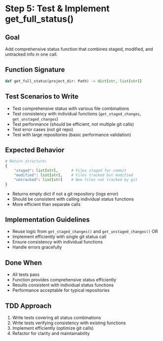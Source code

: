 # Step 5: Test & Implement get_full_status()

## Goal
Add comprehensive status function that combines staged, modified, and untracked info in one call.

## Function Signature
```python
def get_full_status(project_dir: Path) -> dict[str, list[str]]
```

## Test Scenarios to Write
- Test comprehensive status with various file combinations
- Test consistency with individual functions (`get_staged_changes`, `get_unstaged_changes`)
- Test performance (should be efficient, not multiple git calls)
- Test error cases (not git repo)
- Test with large repositories (basic performance validation)

## Expected Behavior
```python
# Return structure:
{
    "staged": list[str],      # Files staged for commit
    "modified": list[str],    # Files tracked but modified  
    "untracked": list[str]    # New files not tracked by git
}
```
- Returns empty dict if not a git repository (logs error)
- Should be consistent with calling individual status functions
- More efficient than separate calls

## Implementation Guidelines
- Reuse logic from `get_staged_changes()` and `get_unstaged_changes()` OR
- Implement efficiently with single git status call
- Ensure consistency with individual functions
- Handle errors gracefully

## Done When
- All tests pass
- Function provides comprehensive status efficiently
- Results consistent with individual status functions
- Performance acceptable for typical repositories

## TDD Approach
1. Write tests covering all status combinations
2. Write tests verifying consistency with existing functions
3. Implement efficiently (optimize git calls)
4. Refactor for clarity and maintainability
